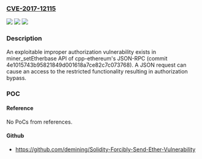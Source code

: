### [CVE-2017-12115](https://cve.mitre.org/cgi-bin/cvename.cgi?name=CVE-2017-12115)
![](https://img.shields.io/static/v1?label=Product&message=CPP-Ethereum&color=blue)
![](https://img.shields.io/static/v1?label=Version&message=Ethereum%20commit%204e1015743b95821849d001618a7ce82c7c073768%20&color=brightgreen)
![](https://img.shields.io/static/v1?label=Vulnerability&message=authorization%20bypass&color=brightgreen)

### Description

An exploitable improper authorization vulnerability exists in miner_setEtherbase API of cpp-ethereum's JSON-RPC (commit 4e1015743b95821849d001618a7ce82c7c073768). A JSON request can cause an access to the restricted functionality resulting in authorization bypass.

### POC

#### Reference
No PoCs from references.

#### Github
- https://github.com/demining/Solidity-Forcibly-Send-Ether-Vulnerability

